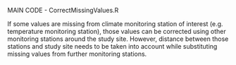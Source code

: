 MAIN CODE - CorrectMissingValues.R

If some values are missing from climate monitoring station of interest (e.g. temperature monitoring station), those values can be corrected using other monitoring stations around the study site. However, distance between those stations and study site needs to be taken into account while substituting missing values from further monitoring stations. 
